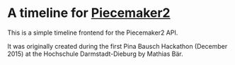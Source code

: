 # A timeline for [Piecemaker2](https://github.com/motionbank/piecemaker2-api)

This is a simple timeline frontend for the Piecemaker2 API.

It was originally created during the first Pina Bausch Hackathon (December 2015) at the Hochschule Darmstadt-Dieburg by Mathias Bär.

